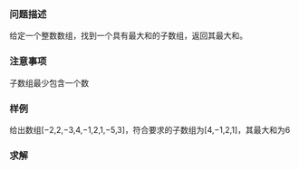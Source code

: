 ### 问题描述

给定一个整数数组，找到一个具有最大和的子数组，返回其最大和。

### 注意事项

子数组最少包含一个数

### 样例

给出数组[−2,2,−3,4,−1,2,1,−5,3]，符合要求的子数组为[4,−1,2,1]，其最大和为6

### 求解

